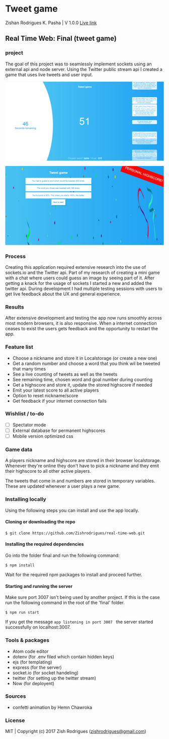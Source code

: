 # Tweet game

Zishan Rodrigues K. Pasha | V 1.0.0
[Live link](https://real-time-web-tweetgame-mskpmirabf.now.sh/)

## Real Time Web: Final (tweet game)

### project
The goal of this project was to seamlessly implement sockets using an external api and node server. Using the Twitter public stream api I created a game that uses live tweets and user input.

![tweetgame screenshot](https://raw.githubusercontent.com/zishrodrigues/real-time-web/master/screenshots/screen1.jpg)

![tweetgame screenshot](https://raw.githubusercontent.com/zishrodrigues/real-time-web/master/screenshots/screen2.jpg)

### Process
Creating this application required extensive research into the use of sockets.io and the Twitter api. Part of my research of creating a mini game with a chat where users could guess an image by seeing part of it. After getting a knack for the usage of sockets I started a new and added the twitter api. During development I had multiple testing sessions with users to get live feedback about the UX and general experience.

### Results
After extensive development and testing the app now runs smoothly across most modern browsers, it is also responsive. When a internet connection ceases to exist the users gets feedback and the opportunity to restart the app.

### Feature list
* Choose a nickname and store it in Localstorage (or create a new one)
* Get a random number and choose a word that you think wil be tweeted that many times
* See a live counting of tweets as well as the tweets
* See remaining time, chosen word and goal number during counting
* Get a highscore and store it, update the stored highscore if needed
* Emit your latest score to all active players
* Option to reset nickname/score
* Get feedback if your internet connection fails

### Wishlist / to-do
- [ ] Spectator mode
- [ ] External database for permanent highscores
- [ ] Mobile version optimized css

### Game data
A players nickname and highscore are stored in their browser localstorage. Whenever they're online they don't have to pick a nickname and they emit their highscore to all other active players.

The tweets that come in and numbers are stored in temporary variables. These are updated whenever a user plays a new game.

### Installing locally

Using the following steps you can install and use the app locally.

#### Cloning or downloading the repo

```
$ git clone https://github.com/Zishrodrigues/real-time-web.git
```
#### Installing the required dependencies
Go into the folder final and run the following command:
```
$ npm install
```
Wait for the required npm packages to install and proceed further.

#### Starting and running the server
Make sure port 3007 isn't being used by another project. If this is the case run the following command in the root of the 'final' folder.
```
$ npm run start
```
If you get the message ```app listening in port 3007 ``` the server started successfully on localhost:3007.

### Tools & packages

* Atom code editor
* dotenv (for .env filed which contain hidden keys)
* ejs (for templating)
* express (for the server)
* socket.io (for socket handeling)
* twitter (for setting up the twitter stream)
* Now (for deployent)

### Sources
* confetti animation by Hemn Chawroka

### License

MIT | Copyright (c) 2017 Zish Rodrigues (zishrodrigues@gmail.com)
